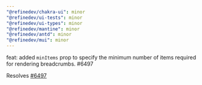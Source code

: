 ```yaml
---
"@refinedev/chakra-ui": minor
"@refinedev/ui-tests": minor
"@refinedev/ui-types": minor
"@refinedev/mantine": minor
"@refinedev/antd": minor
"@refinedev/mui": minor
---
```


feat: added `minItems` prop to specify the minimum number of items required for rendering breadcrumbs. #6497

Resolves [#6497](https://github.com/refinedev/refine/issues/6497)

